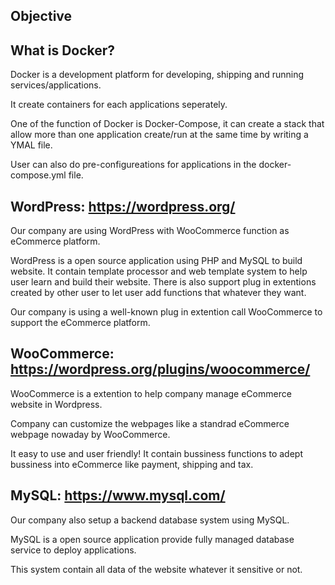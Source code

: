 ## Objective


## What is Docker?
Docker is a development platform for developing, shipping and running services/applications.

It create containers for each applications seperately.

One of the function of Docker is Docker-Compose, it can create a stack that allow more than one application create/run at the same time by writing a YMAL file.

User can also do pre-configureations for applications in the docker-compose.yml file.

## WordPress: https://wordpress.org/
Our company are using WordPress with WooCommerce function as eCommerce platform.

WordPress is a open source application using PHP and MySQL to build website. It contain template processor and web template system to help user learn and build their website. There is also support plug in extentions created by other user to let user add functions that whatever they want.

Our company is using a well-known plug in extention call WooCommerce to support the eCommerce platform.

## WooCommerce: https://wordpress.org/plugins/woocommerce/
WooCommerce is a extention to help company manage eCommerce website in Wordpress.

Company can customize the webpages like a standrad eCommerce webpage nowaday by WooCommerce.

It easy to use and user friendly! It contain bussiness functions to adept bussiness into eCommerce like payment, shipping and tax.

## MySQL: https://www.mysql.com/
Our company also setup a backend database system using MySQL.

MySQL is a open source application provide fully managed database service to deploy applications.

This system contain all data of the website whatever it sensitive or not. 
